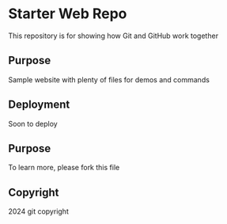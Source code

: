 # Starter Web Repo

This repository is for showing how Git and GitHub work together

## Purpose

Sample website with plenty of files for demos and commands


## Deployment
Soon to deploy

## Purpose
To learn more, please fork this file

## Copyright
2024 git copyright